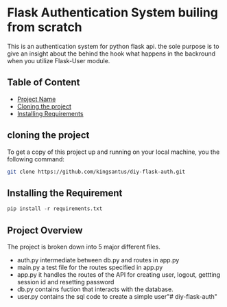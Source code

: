 # Flask Authentication System builing from scratch

This is an authentication system for python flask api. the sole purpose is to give an insight about the behind the hook what happens in the backround when you utilize Flask-User module.

## Table of Content

- [Project Name](#flask-authentication-system-builing-from-scratch)
- [Cloning the project](#cloning-the-project)
- [Installing Requirements](#installing-the-requirement)

## cloning the project

To get a copy of this project up and running on your local machine, you the following command:

```bash
git clone https://github.com/kingsantus/diy-flask-auth.git
```

## Installing the Requirement
```python
pip install -r requirements.txt
```

## Project Overview

The project is broken down into 5 major different files.
- auth.py
intermediate between db.py and routes in app.py
- main.py
a test file for the routes specified in app.py
- app.py
it handles the routes of the API for creating user, logout, gettting session id and resetting password
- db.py
contains fuction that interacts with the database.
- user.py
contains the sql code to create a simple user"# diy-flask-auth" 
